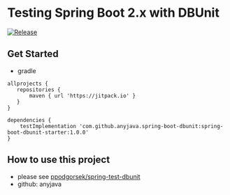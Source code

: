 # Testing Spring Boot 2.x with DBUnit

[![Release](https://jitpack.io/v/anyjava/spring-boot-dbunit.svg)](https://jitpack.io/#anyjava/spring-boot-dbunit)


## Get Started

* gradle
```$groovy
allprojects {
   repositories {
       maven { url 'https://jitpack.io' }
   } 
}

dependencies {
    testImplementation 'com.github.anyjava.spring-boot-dbunit:spring-boot-dbunit-starter:1.0.0'
}
```

## How to use this project

* please see [ppodgorsek/spring-test-dbunit](https://github.com/ppodgorsek/spring-test-dbunit)
* github: anyjava
